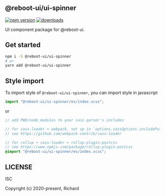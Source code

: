 ## @reboot-ui/ui-spinner

[![npm version](https://img.shields.io/npm/v/@reboot-ui/ui-spinner.svg)](https://www.npmjs.org/package/@reboot-ui/ui-spinner)
[![downloads](https://img.shields.io/npm/dm/@reboot-ui/ui-spinner.svg)](https://www.npmjs.org/package/@reboot-ui/ui-spinner)

UI component package for @reboot-ui.

## Get started

```bash
npm i -S @reboot-ui/ui-spinner
# or
yarn add @reboot-ui/ui-spinner
```

## Style import

To import style of `@reboot-ui/ui-spinner`, you can import style in javascript

```js
import "@reboot-ui/ui-spinner/es/index.scss";
```

or

```scss
// add PWD/node_modules to your sass parser's includes

// for sass-loader + webpack, set up in `options.sassOptions.includePaths`,
// see https://github.com/webpack-contrib/sass-loader

// for rollup + sass-loader + rollup-plugin-postcss
// see https://www.npmjs.com/package/rollup-plugin-postcss
@import "@reboot-ui/ui-spinner/es/index.scss";
```
## LICENSE

ISC

Copyright (c) 2020-present, Richard
